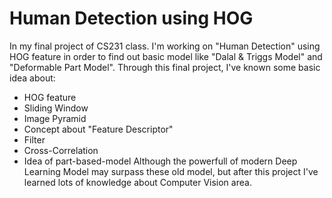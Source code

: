 # Human Detection using HOG

In my final project of CS231 class. I'm working on "Human Detection" using HOG feature in order to find out basic model like "Dalal & Triggs Model" and "Deformable Part Model".
Through this final project, I've known some basic idea about:
* HOG feature
* Sliding Window
* Image Pyramid
* Concept about "Feature Descriptor"
* Filter
* Cross-Correlation
* Idea of part-based-model 
Although the powerfull of modern Deep Learning Model may surpass these old model, but after this project I've learned lots of knowledge about Computer Vision area.
